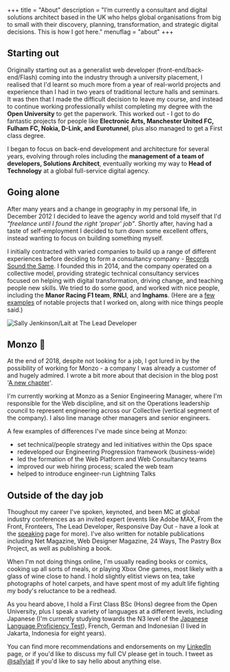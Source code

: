 +++
title       = "About"
description = "I’m currently a consultant and digital solutions architect based in the UK who helps global organisations from big to small with their discovery, planning, transformation, and strategic digital decisions. This is how I got here."
menuflag    = "about"
+++

## Starting out

Originally starting out as a generalist web developer (front-end/back-end/Flash) coming into the industry through a university placement, I realised that I'd learnt so much more from a year of real-world projects and experience than I had in two years of traditional lecture halls and seminars. It was then that I made the difficult decision to leave my course, and instead to continue working professionally whilst completing my degree with the **Open University** to get the paperwork. This worked out - I got to do fantastic projects for people like **Electronic Arts, Manchester United FC, Fulham FC, Nokia, D-Link, and Eurotunnel**, plus also managed to get a First class degree.

I began to focus on back-end development and architecture for several years, evolving through roles including the **management of a team of developers, Solutions Architect**, eventually working my way to **Head of Technology** at a global full-service digital agency.

## Going alone

After many years and a change in geography in my personal life, in December 2012 I decided to leave the agency world and told myself that I'd _"freelance until I found the right 'proper' job"_. Shortly after, having had a taste of self-employment I decided to turn down some excellent offers, instead wanting to focus on building something myself.

I initially contracted with varied companies to build up a range of different experiences before deciding to form a consultancy company - [Records Sound the Same](http://recordssoundthesame.com). I founded this in 2014, and the company operated on a collective model, providing strategic technical consultancy services focused on helping with digital transformation, driving change, and teaching people new skills. We tried to do some good, and worked with nice people, including the **Manor Racing F1 team**, **RNLI**, and **Inghams**.
(Here are a [few examples](work/) of notable projects that I worked on, along with nice things people said.)

![Sally Jenkinson/Lait at The Lead Developer](/img/promo-sj3.jpg)

## Monzo 🚀
At the end of 2018, despite not looking for a job, I got lured in by the possibility of working for Monzo - a company I was already a customer of and hugely admired. I wrote a bit more about that decision in the blog post '[A new chapter](/blog/2018/11/21/a-new-chapter/)'.

I'm currently working at Monzo as a Senior Engineering Manager, where I'm responsible for the Web discipline, and sit on the Operations leadership council to represent engineering across our Collective (vertical segment of the company). I also line manage other managers and senior engineers.

A few examples of differences I've made since being at Monzo:

* set technical/people strategy and led initiatives within the Ops space
* redeveloped our Engineering Progression framework (business-wide)
* led the formation of the Web Platform and Web Consultancy teams
* improved our web hiring process; scaled the web team
* helped to introduce engineer-run Lightning Talks


## Outside of the day job

Thoughout my career I've spoken, keynoted, and been MC at global industry conferences as an invited expert (events like Adobe MAX, From the Front, Fronteers, The Lead Developer, Responsive Day Out - have a look at the <a href="/speaking/">speaking</a> page for more). I've also written for notable publications including Net Magazine, Web Designer Magazine, 24 Ways, The Pastry Box Project, as well as publishing a book.

When I'm not doing things online, I'm usually reading books or comics, cooking up all sorts of meals, or playing Xbox One games, most likely with a glass of wine close to hand. I hold slightly elitist views on tea, take photographs of hotel carpets, and have spent most of my adult life fighting my body's reluctance to be a redhead.

As you heard above, I hold a First Class BSc (Hons) degree from the Open University, plus I speak a variety of languages at a different levels, including Japanese (I'm currently studying towards the N3 level of the [Japanese Language Proficiency Test](https://www.jlpt.jp/e/)), French, German and Indonesian (I lived in Jakarta, Indonesia for eight years).

You can find more recommendations and endorsements on my [LinkedIn](https://www.linkedin.com/in/sallylait/) page, or if you'd like to discuss my full CV please get in touch. I tweet as [@sallylait](https://twitter.com/sallylait) if you'd like to say hello about anything else.
